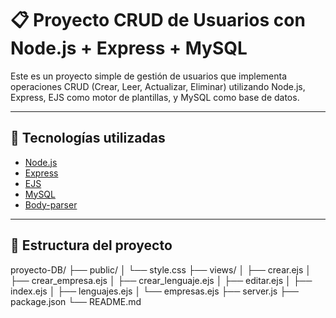 # 📋 Proyecto CRUD de Usuarios con Node.js + Express + MySQL

Este es un proyecto simple de gestión de usuarios que implementa operaciones CRUD (Crear, Leer, Actualizar, Eliminar) utilizando Node.js, Express, EJS como motor de plantillas, y MySQL como base de datos.

---

## 🚀 Tecnologías utilizadas

- [Node.js](https://nodejs.org/)
- [Express](https://expressjs.com/)
- [EJS](https://ejs.co/)
- [MySQL](https://www.mysql.com/)
- [Body-parser](https://www.npmjs.com/package/body-parser)

---

## 📂 Estructura del proyecto

proyecto-DB/
    ├── public/ │
            └── style.css
    ├── views/ │
        ├── crear.ejs │
        ├── crear_empresa.ejs │
        ├── crear_lenguaje.ejs │
        ├── editar.ejs │
        ├── index.ejs │
        ├── lenguajes.ejs │
        └── empresas.ejs
    ├── server.js
    ├── package.json
    └── README.md
